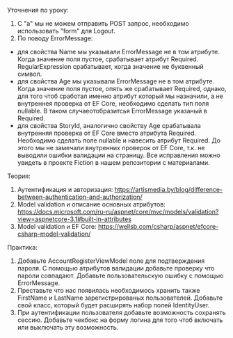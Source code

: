 Уточнения по уроку:
1. С "a" мы не можем отправить POST запрос, необходимо использовать "form" для Logout. 
2. По поводу ErrorMessage: 
 - для свойства Name мы указывали ErrorMessage не в том атрибуте. Когда значение поля пустое, срабатывает атрибут Required. RegularExpression срабатывает, когда значение не буквенный символ.
 - для свойства Age мы указывали ErrorMessage не в том атрибуте. Когда значение поля пустое, опять же срабатывает Required, однако, для того чтоб сработал именно атрибут который мы назначили, а не внутреннея проверка от EF Core, необходимо сделать тип поля nullable. В таком случаеотобразитсья ErrorMessage указаный в Required.
 - для свойства StoryId, аналогично свойству Age срабатывала внутренняя проверка от EF Core вместо атрибута Required. Необходимо сделать поле nullable и навесить атрибут Required.
 До этого мы не замечали внутренних проверок от EF Core, т.к. не выводили ошибки валидации на страницу.
 Все исправления можно увидеть в проекте Fiction в нашем репозитории с материалами. 

Теория:
1. Аутентификация и авторизация: https://artismedia.by/blog/difference-between-authentication-and-authorization/
2. Model validation и описание основных атрибутов: https://docs.microsoft.com/ru-ru/aspnet/core/mvc/models/validation?view=aspnetcore-3.1#built-in-attributes
3. Model validation и EF Core: https://wellsb.com/csharp/aspnet/efcore-csharp-model-validation/

Практика:
1. Добавьте AccountRegisterViewModel поле для подтверждения пароля. С помощью атрибутов валидации добавьте проверку что пароли совпадают. Добавьте пользовательскую ошибку с помощью ErrorMessage.
2. Преставьте что нас появилась необходимось хранить также FirstName и LastName зарегистрированых пользователей. Добавьте свой класс, который будет расширять набор полей IdentityUser.
3. При аутентификации пользователя добавьте возможность сохранять сессию. Добавьте чекбокс на форму логина для того чтоб включать или выключать эту возможность.
